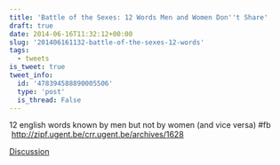 ```yaml
---
title: 'Battle of the Sexes: 12 Words Men and Women Don''t Share'
draft: true
date: 2014-06-16T11:32:12+00:00
slug: '201406161132-battle-of-the-sexes-12-words'
tags:
  - tweets
is_tweet: true
tweet_info:
  id: '478394588890005506'
  type: 'post'
  is_thread: False
---
```




12 english words known by men but not by women (and vice versa)  #fb  <http://zipf.ugent.be/crr.ugent.be/archives/1628>

[Discussion](https://x.com/sytelus/status/478394588890005506)
